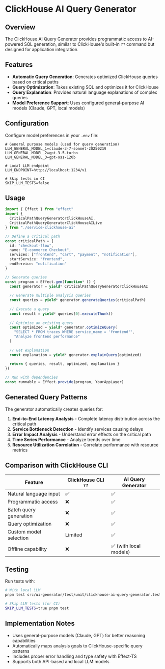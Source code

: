 # ClickHouse AI Query Generator

## Overview

The ClickHouse AI Query Generator provides programmatic access to AI-powered SQL generation, similar to ClickHouse's built-in `??` command but designed for application integration.

## Features

- **Automatic Query Generation**: Generates optimized ClickHouse queries based on critical paths
- **Query Optimization**: Takes existing SQL and optimizes it for ClickHouse
- **Query Explanation**: Provides natural language explanations of complex queries
- **Model Preference Support**: Uses configured general-purpose AI models (Claude, GPT, local models)

## Configuration

Configure model preferences in your `.env` file:

```env
# General purpose models (used for query generation)
LLM_GENERAL_MODEL_1=claude-3-7-sonnet-20250219
LLM_GENERAL_MODEL_2=gpt-3.5-turbo
LLM_GENERAL_MODEL_3=gpt-oss-120b

# Local LLM endpoint
LLM_ENDPOINT=http://localhost:1234/v1

# Skip tests in CI
SKIP_LLM_TESTS=false
```

## Usage

```typescript
import { Effect } from "effect"
import { 
  CriticalPathQueryGeneratorClickHouseAI,
  CriticalPathQueryGeneratorClickHouseAILive 
} from "./service-clickhouse-ai"

// Define a critical path
const criticalPath = {
  id: "checkout-flow",
  name: "E-commerce Checkout",
  services: ["frontend", "cart", "payment", "notification"],
  startService: "frontend",
  endService: "notification"
}

// Generate queries
const program = Effect.gen(function* () {
  const generator = yield* CriticalPathQueryGeneratorClickHouseAI
  
  // Generate multiple analysis queries
  const queries = yield* generator.generateQueries(criticalPath)
  
  // Execute a query
  const result = yield* queries[0].executeThunk()
  
  // Optimize an existing query
  const optimized = yield* generator.optimizeQuery(
    "SELECT * FROM traces WHERE service_name = 'frontend'",
    "Analyze frontend performance"
  )
  
  // Get explanation
  const explanation = yield* generator.explainQuery(optimized)
  
  return { queries, result, optimized, explanation }
})

// Run with dependencies
const runnable = Effect.provide(program, YourAppLayer)
```

## Generated Query Patterns

The generator automatically creates queries for:

1. **End-to-End Latency Analysis** - Complete latency distribution across the critical path
2. **Service Bottleneck Detection** - Identify services causing delays
3. **Error Impact Analysis** - Understand error effects on the critical path
4. **Time Series Performance** - Analyze trends over time
5. **Resource Utilization Correlation** - Correlate performance with resource metrics

## Comparison with ClickHouse CLI

| Feature | ClickHouse CLI `??` | AI Query Generator |
|---------|-------------------|-------------------|
| Natural language input | ✅ | ✅ |
| Programmatic access | ❌ | ✅ |
| Batch query generation | ❌ | ✅ |
| Query optimization | ❌ | ✅ |
| Custom model selection | Limited | ✅ |
| Offline capability | ❌ | ✅ (with local models) |

## Testing

Run tests with:

```bash
# With local LLM
pnpm test src/ui-generator/test/unit/clickhouse-ai-query-generator.test.ts

# Skip LLM tests (for CI)
SKIP_LLM_TESTS=true pnpm test
```

## Implementation Notes

- Uses general-purpose models (Claude, GPT) for better reasoning capabilities
- Automatically maps analysis goals to ClickHouse-specific query patterns
- Includes proper error handling and type safety with Effect-TS
- Supports both API-based and local LLM models
